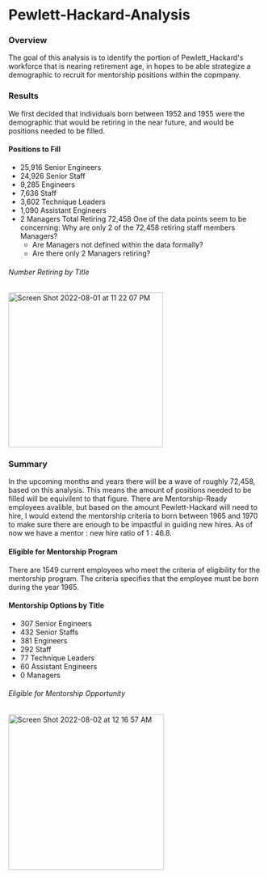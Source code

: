 # Pewlett-Hackard-Analysis

### Overview
The goal of this analysis is to identify the portion of Pewlett_Hackard's workforce that is nearing retirement age, in hopes to be able strategize a 
demographic to recruit for mentorship positions within the copmpany.

### Results
We first decided that individuals born between 1952 and 1955 were the demographic that would be retiring in the near future, and would be 
positions needed to be filled. 
#### Positions to Fill
  - 25,916 Senior Engineers 
  - 24,926 Senior Staff
  - 9,285 Engineers
  - 7,636 Staff
  - 3,602 Technique Leaders
  - 1,090 Assistant Engineers
  - 2 Managers
Total Retiring 72,458
One of the data points seem to be concerning:
  Why are only 2 of the 72,458 retiring staff members Managers?
    - Are Managers not defined within the data formally?
    - Are there only 2 Managers retiring?
###### Number Retiring by Title
<img width="306" alt="Screen Shot 2022-08-01 at 11 22 07 PM" src="https://user-images.githubusercontent.com/106132054/182305792-00621b84-3ef2-421c-b046-65d967ddcd99.png">


### Summary
In the upcoming months and years there will be a wave of roughly 72,458, based on this analysis. This means the amount of positions needed to be filled will be equivilent to that figure. 
There are Mentorship-Ready employees avalible, but based on the amount Pewlett-Hackard will need to hire, I would extend the mentorship criteria to born between 1965 and 1970 to make sure there are enough to be impactful in guiding new hires. As of now we have a mentor : new hire ratio of 1 : 46.8.
#### Eligible for Mentorship Program
There are 1549 current employees who meet the criteria of eligibility for the mentorship program.
The criteria specifies that the employee must be born during the year 1965.
#### Mentorship Options by Title
  - 307 Senior Engineers
  - 432 Senior Staffs
  - 381 Engineers
  - 292 Staff
  - 77 Technique Leaders
  - 60 Assistant Engineers
  - 0 Managers
###### Eligible for Mentorship Opportunity
<img width="308" alt="Screen Shot 2022-08-02 at 12 16 57 AM" src="https://user-images.githubusercontent.com/106132054/182316257-336afd17-3872-4814-a37f-3097204e33c0.png">
